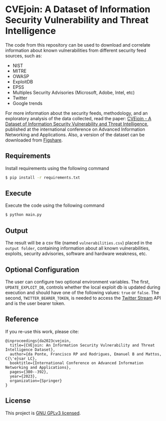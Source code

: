 # CVEjoin: A Dataset of Information Security Vulnerability and Threat Intelligence

The code from this repository can be used to download and correlate information about known vulnerabilities from different security feed sources, such as:

 - NIST
 - MITRE
 - OWASP
 - ExploitDB
 - EPSS
 - Multiples Security Advisories (Microsoft, Adobe, Intel, etc)
 - Twitter
 - Google trends

For more information about the security feeds, methodology, and an exploratory analysis of the data collected, read the paper: [CVEjoin - A Dataset of Information Security Vulnerability and Threat Intelligence](https://link.springer.com/chapter/10.1007/978-3-031-29056-5_34), published at the international conference on Advanced Information Networking and Applications. Also, a version of the dataset can be downloaded from [Figshare](https://figshare.com/articles/dataset/CVEjoin_A_Security_Dataset_of_Vulnerability_and_Threat_Intelligence_Information/21586923/3).

## Requirements

Install requirements using the following command

```bash
$ pip install -r requirements.txt
```

## Execute

Execute the code using the following command

```bash
$ python main.py
```

## Output

The result will be a csv file (named `vulnerabilities.csv`) placed in the `output folder`, containing information about all known vulnerabilities, exploits, security advisories, software and hardware weakness, etc.

## Optional Configuration

The user can configure two optional environment variables. The first, `UPDATE_EXPLOIT_DB`, controls whether the local exploit db is updated during execution and should have one of the following values: `true` or `false`. The second, `TWITTER_BEARER_TOKEN`, is needed to access the [Twitter Stream](https://developer.twitter.com/en/docs/tutorials/stream-tweets-in-real-time) API and is the user bearer token.

## Reference 

If you re-use this work, please cite:

```
@inproceedings{da2023cvejoin,
  title={CVEjoin: An Information Security Vulnerability and Threat Intelligence Dataset},
  author={da Ponte, Francisco RP and Rodrigues, Emanuel B and Mattos, C{\'e}sar LC},
  booktitle={International Conference on Advanced Information Networking and Applications},
  pages={380--392},
  year={2023},
  organization={Springer}
}
```

## License

This project is [GNU GPLv3 licensed](./LICENSE).